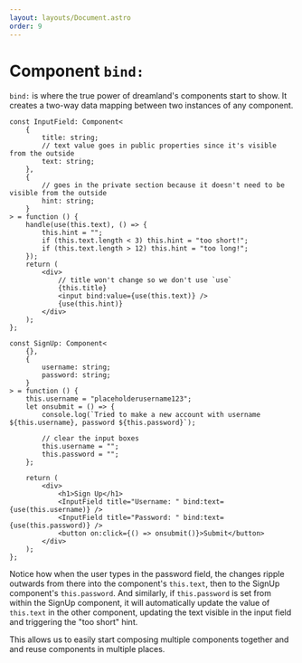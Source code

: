 ```yaml
---
layout: layouts/Document.astro
order: 9
---
```


# Component `bind:`

`bind:` is where the true power of dreamland's components start to show. It creates a two-way data mapping between two instances of any component.

```tsx
const InputField: Component<
	{
		title: string;
		// text value goes in public properties since it's visible from the outside
		text: string;
	},
	{
		// goes in the private section because it doesn't need to be visible from the outside
		hint: string;
	}
> = function () {
	handle(use(this.text), () => {
		this.hint = "";
		if (this.text.length < 3) this.hint = "too short!";
		if (this.text.length > 12) this.hint = "too long!";
	});
	return (
		<div>
			// title won't change so we don't use `use`
			{this.title}
			<input bind:value={use(this.text)} />
			{use(this.hint)}
		</div>
	);
};

const SignUp: Component<
	{},
	{
		username: string;
		password: string;
	}
> = function () {
	this.username = "placeholderusername123";
	let onsubmit = () => {
		console.log(`Tried to make a new account with username ${this.username}, password ${this.password}`);

		// clear the input boxes
		this.username = "";
		this.password = "";
	};

	return (
		<div>
			<h1>Sign Up</h1>
			<InputField title="Username: " bind:text={use(this.username)} />
			<InputField title="Password: " bind:text={use(this.password)} />
			<button on:click={() => onsubmit()}>Submit</button>
		</div>
	);
};
```

Notice how when the user types in the password field, the changes ripple outwards from there into the component's `this.text`, then to the SignUp component's `this.password`. And similarly, if `this.password` is set from within the SignUp component, it will automatically update the value of `this.text` in the other component, updating the text visible in the input field and triggering the "too short" hint.

This allows us to easily start composing multiple components together and and reuse components in multiple places.
